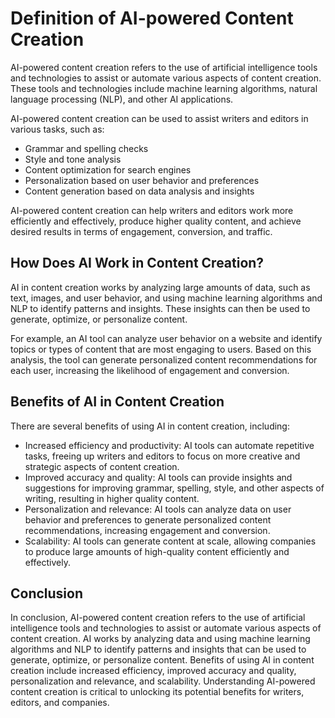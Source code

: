 Definition of AI-powered Content Creation
==========================================================================================

AI-powered content creation refers to the use of artificial intelligence tools and technologies to assist or automate various aspects of content creation. These tools and technologies include machine learning algorithms, natural language processing (NLP), and other AI applications.

AI-powered content creation can be used to assist writers and editors in various tasks, such as:

* Grammar and spelling checks
* Style and tone analysis
* Content optimization for search engines
* Personalization based on user behavior and preferences
* Content generation based on data analysis and insights

AI-powered content creation can help writers and editors work more efficiently and effectively, produce higher quality content, and achieve desired results in terms of engagement, conversion, and traffic.

How Does AI Work in Content Creation?
-------------------------------------

AI in content creation works by analyzing large amounts of data, such as text, images, and user behavior, and using machine learning algorithms and NLP to identify patterns and insights. These insights can then be used to generate, optimize, or personalize content.

For example, an AI tool can analyze user behavior on a website and identify topics or types of content that are most engaging to users. Based on this analysis, the tool can generate personalized content recommendations for each user, increasing the likelihood of engagement and conversion.

Benefits of AI in Content Creation
----------------------------------

There are several benefits of using AI in content creation, including:

* Increased efficiency and productivity: AI tools can automate repetitive tasks, freeing up writers and editors to focus on more creative and strategic aspects of content creation.
* Improved accuracy and quality: AI tools can provide insights and suggestions for improving grammar, spelling, style, and other aspects of writing, resulting in higher quality content.
* Personalization and relevance: AI tools can analyze data on user behavior and preferences to generate personalized content recommendations, increasing engagement and conversion.
* Scalability: AI tools can generate content at scale, allowing companies to produce large amounts of high-quality content efficiently and effectively.

Conclusion
----------

In conclusion, AI-powered content creation refers to the use of artificial intelligence tools and technologies to assist or automate various aspects of content creation. AI works by analyzing data and using machine learning algorithms and NLP to identify patterns and insights that can be used to generate, optimize, or personalize content. Benefits of using AI in content creation include increased efficiency, improved accuracy and quality, personalization and relevance, and scalability. Understanding AI-powered content creation is critical to unlocking its potential benefits for writers, editors, and companies.
